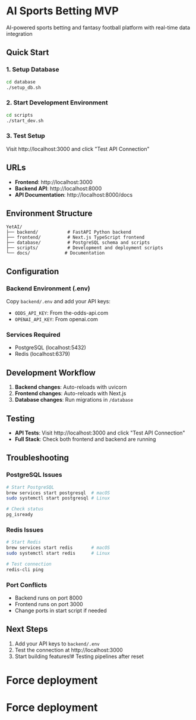 # AI Sports Betting MVP

AI-powered sports betting and fantasy football platform with real-time data integration

## Quick Start

### 1. Setup Database
```bash
cd database
./setup_db.sh
```

### 2. Start Development Environment
```bash
cd scripts
./start_dev.sh
```

### 3. Test Setup
Visit http://localhost:3000 and click "Test API Connection"

## URLs
- **Frontend**: http://localhost:3000
- **Backend API**: http://localhost:8000
- **API Documentation**: http://localhost:8000/docs

## Environment Structure
```
YetAI/
├── backend/           # FastAPI Python backend
├── frontend/          # Next.js TypeScript frontend
├── database/          # PostgreSQL schema and scripts
├── scripts/           # Development and deployment scripts
└── docs/             # Documentation
```

## Configuration

### Backend Environment (.env)
Copy `backend/.env` and add your API keys:
- `ODDS_API_KEY`: From the-odds-api.com
- `OPENAI_API_KEY`: From openai.com

### Services Required
- PostgreSQL (localhost:5432)
- Redis (localhost:6379)

## Development Workflow

1. **Backend changes**: Auto-reloads with uvicorn
2. **Frontend changes**: Auto-reloads with Next.js
3. **Database changes**: Run migrations in `/database`

## Testing

- **API Tests**: Visit http://localhost:3000 and click "Test API Connection"
- **Full Stack**: Check both frontend and backend are running

## Troubleshooting

### PostgreSQL Issues
```bash
# Start PostgreSQL
brew services start postgresql  # macOS
sudo systemctl start postgresql # Linux

# Check status
pg_isready
```

### Redis Issues
```bash
# Start Redis
brew services start redis       # macOS
sudo systemctl start redis      # Linux

# Test connection
redis-cli ping
```

### Port Conflicts
- Backend runs on port 8000
- Frontend runs on port 3000
- Change ports in start script if needed

## Next Steps

1. Add your API keys to `backend/.env`
2. Test the connection at http://localhost:3000
3. Start building features!# Testing pipelines after reset
# Force deployment
# Force deployment
